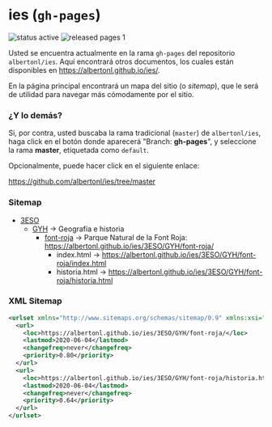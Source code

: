 # ies (`gh-pages`)

![status active](https://img.shields.io/badge/status-active-brightgreen.svg) ![released pages 1](https://img.shields.io/badge/released%20pages-1-orange.svg)

Usted se encuentra actualmente en la rama `gh-pages` del repositorio `albertonl/ies`. Aquí encontrará otros documentos, los cuales están disponibles en https://albertonl.github.io/ies/.

En la página principal encontrará un mapa del sitio (o _sitemap_), que le será de utilidad para navegar más cómodamente por el sitio.

### ¿Y lo demás?

Si, por contra, usted buscaba la rama tradicional (`master`) de `albertonl/ies`, haga click en el botón donde aparecerá "Branch: **gh-pages**", y seleccione la rama **master**, etiquetada como `default`.

Opcionalmente, puede hacer click en el siguiente enlace:

https://github.com/albertonl/ies/tree/master

### Sitemap

- [3ESO](https://github.com/albertonl/ies/tree/gh-pages/3ESO/)
  - [GYH](https://github.com/albertonl/ies/tree/gh-pages/3ESO/GYH) → Geografía e historia
    - [font-roja](https://github.com/albertonl/ies/tree/gh-pages/3ESO/GYH/font-roja) → Parque Natural de la Font Roja: https://albertonl.github.io/ies/3ESO/GYH/font-roja/
      - index.html → https://albertonl.github.io/ies/3ESO/GYH/font-roja/index.html
      - historia.html → https://albertonl.github.io/ies/3ESO/GYH/font-roja/historia.html

### XML Sitemap

```xml
<urlset xmlns="http://www.sitemaps.org/schemas/sitemap/0.9" xmlns:xsi="http://www.w3.org/2001/XMLSchema-instance" xsi:schemaLocation="http://www.sitemaps.org/schemas/sitemap/0.9 http://www.sitemaps.org/schemas/sitemap/0.9/sitemap.xsd">
  <url>
    <loc>https://albertonl.github.io/ies/3ESO/GYH/font-roja/</loc>
    <lastmod>2020-06-04</lastmod>
    <changefreq>never</changefreq>
    <priority>0.80</priority>
  </url>
  <url>
    <loc>https://albertonl.github.io/ies/3ESO/GYH/font-roja/historia.html</loc>
    <lastmod>2020-06-04</lastmod>
    <changefreq>never</changefreq>
    <priority>0.64</priority>
  </url>
</urlset>
```
